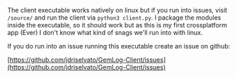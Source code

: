 The client executable works natively on linux but if you run into issues, visit `/source/` and run the client via `python3 client.py`. 
I package the modules inside the executable, so it should work but as this is my first crossplatform app (Ever) I don't know what kind of snags we'll run into with linux.

If you do run into an issue running this executable create an issue on github:

[https://github.com/jdriselvato/GemLog-Client/issues](https://github.com/jdriselvato/GemLog-Client/issues)


